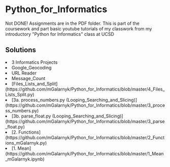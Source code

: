 # Python_for_Informatics

Not DONE! Assignments are in the PDF folder. This is part of the coursework and part basic youtube tutorials of my classwork from my introductory "Python for Informatics" class at UCSD

## Solutions

  <li>3 Informatics Projects</li>
  <li>Google_Geocoding</li>
  <li>URL Reader</li>
  <li>Message_Count</li>
  <li>[Files_Lists_and_Split](https://github.com/mGalarnyk/Python_for_Informatics/blob/master/4_Files_Lists_Split.py)</li>
  <li>[3a. process_numbers.py (Looping_Searching_and_Slicing)](https://github.com/mGalarnyk/Python_for_Informatics/blob/master/3_process_numbers.py)</li>
  <li>[3b. parse_float.py (Looping_Searching_and_Slicing)](https://github.com/mGalarnyk/Python_for_Informatics/blob/master/3_parse_float.py)</li>
  <li>[2. Functions](https://github.com/mGalarnyk/Python_for_Informatics/blob/master/2_Functions_mGalarnyk.py)</li>
  <li>[1. Mean](https://github.com/mGalarnyk/Python_for_Informatics/blob/master/1_Mean_mGalarnyk.ipynb) </li>

